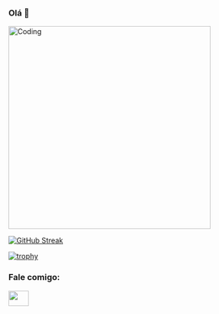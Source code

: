 ### Olá 👋

<!--
**viniciuslima2006/viniciuslima2006** is a ✨ _special_ ✨ repository because its `README.md` (this file) appears on your GitHub profile.

Here are some ideas to get you started:

- 🔭 I’m currently working on ...
- 🌱 I’m currently learning ...
- 👯 I’m looking to collaborate on ...
- 🤔 I’m looking for help with ...
- 💬 Ask me about ...
- 📫 How to reach me: ...
- 😄 Pronouns: ...
- ⚡ Fun fact: ...
-->
<img align="center" alt="Coding" width="400" weight="300" src="https://user-images.githubusercontent.com/77249366/232326519-abc35ef9-5e11-42f7-8e4b-7852cf8e1663.gif">

[![GitHub Streak](https://github-readme-streak-stats.herokuapp.com/?user=viniciuslima2006)](https://git.io/streak-stats)

[![trophy](https://github-profile-trophy.vercel.app/?username=viniciuslima2006)](https://github.com/viniciuslima2006/github-profile-trophy)

<h3 align="left">Fale comigo:</h3>
<p align="left">
<a href="instagram.com/_viinii7" target="blank"><img align="center" src="https://cdn.jsdelivr.net/npm/simple-icons@3.0.1/icons/instagram.svg" alt="" height="30" width="40" /></a>
</p>


